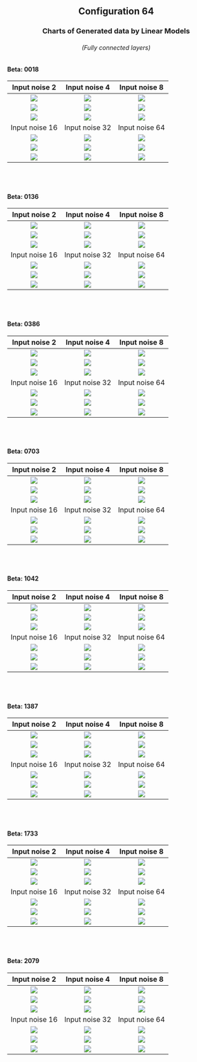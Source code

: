 <h2  align="center">Configuration 64</h2>

<h3 align="center">Charts of Generated data by Linear Models</h3> <h6 align="center">(Fully connected layers)</h6>

<h4>Beta: 0018</h4>

|                          Input noise 2                          |                          Input noise 4                          |                           Input noise 8                           |
|:---------------------------------------------------------------:|:---------------------------------------------------------------:|:-----------------------------------------------------------------:|
|        ![](outIsingData/s0018/64-s0018[2]/Training.png)         |        ![](outIsingData/s0018/64-s0018[4]/Training.png)         |         ![](outIsingData/s0018/64-s0018[8]/Training.png)          |
|     ![](outIsingData/s0018/64-s0018[2]/EnergyHistogram.png)     |     ![](outIsingData/s0018/64-s0018[4]/EnergyHistogram.png)     |      ![](outIsingData/s0018/64-s0018[8]/EnergyHistogram.png)      |
| ![](outIsingData/s0018/64-s0018[2]/MagnetizationHistogram.png)  | ![](outIsingData/s0018/64-s0018[4]/MagnetizationHistogram.png)  |  ![](outIsingData/s0018/64-s0018[8]/MagnetizationHistogram.png)   |
|                         Input noise 16                          |                         Input noise 32                          |                          Input noise 64                           |
|        ![](outIsingData/s0018/64-s0018[16]/Training.png)        |        ![](outIsingData/s0018/64-s0018[32]/Training.png)        |         ![](outIsingData/s0018/64-s0018[64]/Training.png)         |
|    ![](outIsingData/s0018/64-s0018[16]/EnergyHistogram.png)     |    ![](outIsingData/s0018/64-s0018[32]/EnergyHistogram.png)     |     ![](outIsingData/s0018/64-s0018[64]/EnergyHistogram.png)      |
| ![](outIsingData/s0018/64-s0018[16]/MagnetizationHistogram.png) | ![](outIsingData/s0018/64-s0018[32]/MagnetizationHistogram.png) |  ![](outIsingData/s0018/64-s0018[64]/MagnetizationHistogram.png)  |

<br>
<br>
<h4>Beta: 0136</h4>

|                          Input noise 2                          |                           Input noise 4                           |                           Input noise 8                           |
|:---------------------------------------------------------------:|:-----------------------------------------------------------------:|:-----------------------------------------------------------------:|
|        ![](outIsingData/s0136/64-s0136[2]/Training.png)         |         ![](outIsingData/s0136/64-s0136[4]/Training.png)          |         ![](outIsingData/s0136/64-s0136[8]/Training.png)          |
|     ![](outIsingData/s0136/64-s0136[2]/EnergyHistogram.png)     |      ![](outIsingData/s0136/64-s0136[4]/EnergyHistogram.png)      |      ![](outIsingData/s0136/64-s0136[8]/EnergyHistogram.png)      |
| ![](outIsingData/s0136/64-s0136[2]/MagnetizationHistogram.png)  |  ![](outIsingData/s0136/64-s0136[4]/MagnetizationHistogram.png)   |  ![](outIsingData/s0136/64-s0136[8]/MagnetizationHistogram.png)   |
|                         Input noise 16                          |                          Input noise 32                           |                          Input noise 64                           |
|        ![](outIsingData/s0136/64-s0136[16]/Training.png)        |         ![](outIsingData/s0136/64-s0136[32]/Training.png)         |         ![](outIsingData/s0136/64-s0136[64]/Training.png)         |
|    ![](outIsingData/s0136/64-s0136[16]/EnergyHistogram.png)     |     ![](outIsingData/s0136/64-s0136[32]/EnergyHistogram.png)      |     ![](outIsingData/s0136/64-s0136[64]/EnergyHistogram.png)      |
| ![](outIsingData/s0136/64-s0136[16]/MagnetizationHistogram.png) |  ![](outIsingData/s0136/64-s0136[32]/MagnetizationHistogram.png)  |  ![](outIsingData/s0136/64-s0136[64]/MagnetizationHistogram.png)  |

<br>
<br>
<h4>Beta: 0386</h4>

|                          Input noise 2                          |                           Input noise 4                           |                          Input noise 8                          |
|:---------------------------------------------------------------:|:-----------------------------------------------------------------:|:---------------------------------------------------------------:|
|        ![](outIsingData/s0386/64-s0386[2]/Training.png)         |         ![](outIsingData/s0386/64-s0386[4]/Training.png)          |        ![](outIsingData/s0386/64-s0386[8]/Training.png)         |
|     ![](outIsingData/s0386/64-s0386[2]/EnergyHistogram.png)     |      ![](outIsingData/s0386/64-s0386[4]/EnergyHistogram.png)      |     ![](outIsingData/s0386/64-s0386[8]/EnergyHistogram.png)     |
| ![](outIsingData/s0386/64-s0386[2]/MagnetizationHistogram.png)  |  ![](outIsingData/s0386/64-s0386[4]/MagnetizationHistogram.png)   | ![](outIsingData/s0386/64-s0386[8]/MagnetizationHistogram.png)  |
|                         Input noise 16                          |                          Input noise 32                           |                         Input noise 64                          |
|        ![](outIsingData/s0386/64-s0386[16]/Training.png)        |         ![](outIsingData/s0386/64-s0386[32]/Training.png)         |        ![](outIsingData/s0386/64-s0386[64]/Training.png)        |
|    ![](outIsingData/s0386/64-s0386[16]/EnergyHistogram.png)     |     ![](outIsingData/s0386/64-s0386[32]/EnergyHistogram.png)      |    ![](outIsingData/s0386/64-s0386[64]/EnergyHistogram.png)     |
| ![](outIsingData/s0386/64-s0386[16]/MagnetizationHistogram.png) |  ![](outIsingData/s0386/64-s0386[32]/MagnetizationHistogram.png)  | ![](outIsingData/s0386/64-s0386[64]/MagnetizationHistogram.png) |

<br>
<br>
<h4>Beta: 0703</h4>

|                          Input noise 2                          |                           Input noise 4                           |                           Input noise 8                           |
|:---------------------------------------------------------------:|:-----------------------------------------------------------------:|:-----------------------------------------------------------------:|
|        ![](outIsingData/s0703/64-s0703[2]/Training.png)         |         ![](outIsingData/s0703/64-s0703[4]/Training.png)          |         ![](outIsingData/s0703/64-s0703[8]/Training.png)          |
|     ![](outIsingData/s0703/64-s0703[2]/EnergyHistogram.png)     |      ![](outIsingData/s0703/64-s0703[4]/EnergyHistogram.png)      |      ![](outIsingData/s0703/64-s0703[8]/EnergyHistogram.png)      |
| ![](outIsingData/s0703/64-s0703[2]/MagnetizationHistogram.png)  |  ![](outIsingData/s0703/64-s0703[4]/MagnetizationHistogram.png)   |  ![](outIsingData/s0703/64-s0703[8]/MagnetizationHistogram.png)   |
|                         Input noise 16                          |                          Input noise 32                           |                          Input noise 64                           |
|        ![](outIsingData/s0703/64-s0703[16]/Training.png)        |         ![](outIsingData/s0703/64-s0703[32]/Training.png)         |         ![](outIsingData/s0703/64-s0703[64]/Training.png)         |
|    ![](outIsingData/s0703/64-s0703[16]/EnergyHistogram.png)     |     ![](outIsingData/s0703/64-s0703[32]/EnergyHistogram.png)      |     ![](outIsingData/s0703/64-s0703[64]/EnergyHistogram.png)      |
| ![](outIsingData/s0703/64-s0703[16]/MagnetizationHistogram.png) |  ![](outIsingData/s0703/64-s0703[32]/MagnetizationHistogram.png)  |  ![](outIsingData/s0703/64-s0703[64]/MagnetizationHistogram.png)  |

<br>
<br>
<h4>Beta: 1042</h4>

|                          Input noise 2                          |                           Input noise 4                           |                          Input noise 8                           |
|:---------------------------------------------------------------:|:-----------------------------------------------------------------:|:----------------------------------------------------------------:|
|        ![](outIsingData/s1042/64-s1042[2]/Training.png)         |         ![](outIsingData/s1042/64-s1042[4]/Training.png)          |         ![](outIsingData/s1042/64-s1042[8]/Training.png)         |
|     ![](outIsingData/s1042/64-s1042[2]/EnergyHistogram.png)     |      ![](outIsingData/s1042/64-s1042[4]/EnergyHistogram.png)      |     ![](outIsingData/s1042/64-s1042[8]/EnergyHistogram.png)      |
| ![](outIsingData/s1042/64-s1042[2]/MagnetizationHistogram.png)  |  ![](outIsingData/s1042/64-s1042[4]/MagnetizationHistogram.png)   |  ![](outIsingData/s1042/64-s1042[8]/MagnetizationHistogram.png)  |
|                         Input noise 16                          |                          Input noise 32                           |                          Input noise 64                          |
|        ![](outIsingData/s1042/64-s1042[16]/Training.png)        |         ![](outIsingData/s1042/64-s1042[32]/Training.png)         |        ![](outIsingData/s1042/64-s1042[64]/Training.png)         |
|    ![](outIsingData/s1042/64-s1042[16]/EnergyHistogram.png)     |     ![](outIsingData/s1042/64-s1042[32]/EnergyHistogram.png)      |     ![](outIsingData/s1042/64-s1042[64]/EnergyHistogram.png)     |
| ![](outIsingData/s1042/64-s1042[16]/MagnetizationHistogram.png) |  ![](outIsingData/s1042/64-s1042[32]/MagnetizationHistogram.png)  | ![](outIsingData/s1042/64-s1042[64]/MagnetizationHistogram.png)  |

<br>
<br>
<h4>Beta: 1387</h4>

|                          Input noise 2                          |                          Input noise 4                           |                          Input noise 8                          |
|:---------------------------------------------------------------:|:----------------------------------------------------------------:|:---------------------------------------------------------------:|
|        ![](outIsingData/s1387/64-s1387[2]/Training.png)         |         ![](outIsingData/s1387/64-s1387[4]/Training.png)         |        ![](outIsingData/s1387/64-s1387[8]/Training.png)         |
|     ![](outIsingData/s1387/64-s1387[2]/EnergyHistogram.png)     |     ![](outIsingData/s1387/64-s1387[4]/EnergyHistogram.png)      |     ![](outIsingData/s1387/64-s1387[8]/EnergyHistogram.png)     |
| ![](outIsingData/s1387/64-s1387[2]/MagnetizationHistogram.png)  |  ![](outIsingData/s1387/64-s1387[4]/MagnetizationHistogram.png)  | ![](outIsingData/s1387/64-s1387[8]/MagnetizationHistogram.png)  |
|                         Input noise 16                          |                          Input noise 32                          |                         Input noise 64                          |
|        ![](outIsingData/s1387/64-s1387[16]/Training.png)        |        ![](outIsingData/s1387/64-s1387[32]/Training.png)         |        ![](outIsingData/s1387/64-s1387[64]/Training.png)        |
|    ![](outIsingData/s1387/64-s1387[16]/EnergyHistogram.png)     |     ![](outIsingData/s1387/64-s1387[32]/EnergyHistogram.png)     |    ![](outIsingData/s1387/64-s1387[64]/EnergyHistogram.png)     |
| ![](outIsingData/s1387/64-s1387[16]/MagnetizationHistogram.png) | ![](outIsingData/s1387/64-s1387[32]/MagnetizationHistogram.png)  | ![](outIsingData/s1387/64-s1387[64]/MagnetizationHistogram.png) |

<br>
<br>
<h4>Beta: 1733</h4>

|                          Input noise 2                          |                          Input noise 4                          |                          Input noise 8                           |
|:---------------------------------------------------------------:|:---------------------------------------------------------------:|:----------------------------------------------------------------:|
|        ![](outIsingData/s1733/64-s1733[2]/Training.png)         |        ![](outIsingData/s1733/64-s1733[4]/Training.png)         |         ![](outIsingData/s1733/64-s1733[8]/Training.png)         |
|     ![](outIsingData/s1733/64-s1733[2]/EnergyHistogram.png)     |     ![](outIsingData/s1733/64-s1733[4]/EnergyHistogram.png)     |     ![](outIsingData/s1733/64-s1733[8]/EnergyHistogram.png)      |
| ![](outIsingData/s1733/64-s1733[2]/MagnetizationHistogram.png)  | ![](outIsingData/s1733/64-s1733[4]/MagnetizationHistogram.png)  |  ![](outIsingData/s1733/64-s1733[8]/MagnetizationHistogram.png)  |
|                         Input noise 16                          |                         Input noise 32                          |                          Input noise 64                          |
|        ![](outIsingData/s1733/64-s1733[16]/Training.png)        |        ![](outIsingData/s1733/64-s1733[32]/Training.png)        |        ![](outIsingData/s1733/64-s1733[64]/Training.png)         |
|    ![](outIsingData/s1733/64-s1733[16]/EnergyHistogram.png)     |    ![](outIsingData/s1733/64-s1733[32]/EnergyHistogram.png)     |     ![](outIsingData/s1733/64-s1733[64]/EnergyHistogram.png)     |
| ![](outIsingData/s1733/64-s1733[16]/MagnetizationHistogram.png) | ![](outIsingData/s1733/64-s1733[32]/MagnetizationHistogram.png) | ![](outIsingData/s1733/64-s1733[64]/MagnetizationHistogram.png)  |

<br>
<br>
<h4>Beta: 2079</h4>

|                          Input noise 2                          |                          Input noise 4                          |                          Input noise 8                           |
|:---------------------------------------------------------------:|:---------------------------------------------------------------:|:----------------------------------------------------------------:|
|        ![](outIsingData/s2079/64-s2079[2]/Training.png)         |        ![](outIsingData/s2079/64-s2079[4]/Training.png)         |         ![](outIsingData/s2079/64-s2079[8]/Training.png)         |
|     ![](outIsingData/s2079/64-s2079[2]/EnergyHistogram.png)     |     ![](outIsingData/s2079/64-s2079[4]/EnergyHistogram.png)     |     ![](outIsingData/s2079/64-s2079[8]/EnergyHistogram.png)      |
| ![](outIsingData/s2079/64-s2079[2]/MagnetizationHistogram.png)  | ![](outIsingData/s2079/64-s2079[4]/MagnetizationHistogram.png)  |  ![](outIsingData/s2079/64-s2079[8]/MagnetizationHistogram.png)  |
|                         Input noise 16                          |                         Input noise 32                          |                          Input noise 64                          |
|        ![](outIsingData/s2079/64-s2079[16]/Training.png)        |        ![](outIsingData/s2079/64-s2079[32]/Training.png)        |        ![](outIsingData/s2079/64-s2079[64]/Training.png)         |
|    ![](outIsingData/s2079/64-s2079[16]/EnergyHistogram.png)     |    ![](outIsingData/s2079/64-s2079[32]/EnergyHistogram.png)     |     ![](outIsingData/s2079/64-s2079[64]/EnergyHistogram.png)     |
| ![](outIsingData/s2079/64-s2079[16]/MagnetizationHistogram.png) | ![](outIsingData/s2079/64-s2079[32]/MagnetizationHistogram.png) | ![](outIsingData/s2079/64-s2079[64]/MagnetizationHistogram.png)  |
